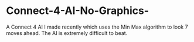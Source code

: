 # Connect-4-AI-No-Graphics-
A Connect 4 AI I made recently which uses the Min Max algorithm to look 7 moves ahead. The AI is extremely difficult to beat.
